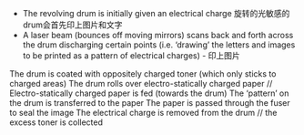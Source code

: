 
- The revolving drum is initially given an electrical charge 旋转的光敏感的drum会首先印上图片和文字
- A laser beam (bounces off moving mirrors) scans back and forth across
the drum discharging certain points (i.e. ‘drawing’ the letters and images to be
printed as a pattern of electrical charges)   - 印上图片



The drum is coated with oppositely charged toner (which only sticks to
charged areas)
The drum rolls over electro-statically charged paper // Electro-statically
charged paper is fed (towards the drum)
The ‘pattern’ on the drum is transferred to the paper
The paper is passed through the fuser to seal the image
The electrical charge is removed from the drum // the excess toner is
collected